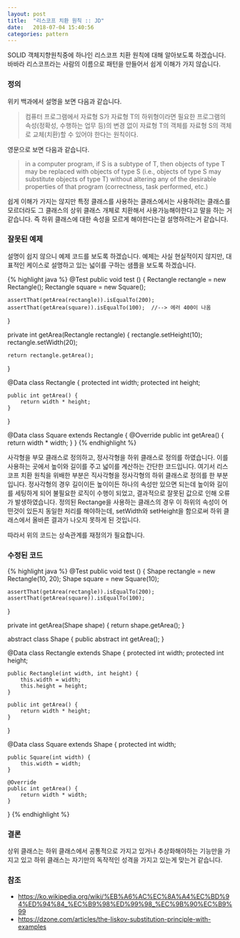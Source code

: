 ```yaml
---
layout: post
title:  "리스코프 치환 원칙 :: JD"
date:   2018-07-04 15:40:56
categories: pattern
---
```

SOLID 객체지향원칙중에 하나인 리스코프 치환 원칙에 대해 알아보도록 하겠습니다.
바바라 리스코프라는 사람의 이름으로 패턴을 만들어서 쉽게 이해가 가지 않습니다.


### 정의
위키 백과에서 설명을 보면 다음과 같습니다.

> 컴퓨터 프로그램에서 자료형 S가 자료형 T의 하위형이라면 필요한 프로그램의 속성(정확성, 수행하는 업무 등)의 변경 없이 자료형 T의 객체를 자료형 S의 객체로 교체(치환)할 수 있어야 한다는 원칙이다.

영문으로 보면 다음과 같습니다.
> in a computer program, if S is a subtype of T, then objects of type T may be replaced with objects of type S (i.e., objects of type S may substitute objects of type T) without altering any of the desirable properties of that program (correctness, task performed, etc.)

쉽게 이해가 가지는 않지만 특정 클래스를 사용하는 클래스에서는 사용하려는 클래스를 모르더라도 그 클래스의 상위 클래스 개체로 치환해서 사용가능해야한다고 말을 하는 거 같습니다. 즉 하위 클래스에 대한 속성을 모르게 해야한다는걸 설명하려는거 같습니다.

### 잘못된 예제
설명이 쉽지 않으니 예제 코드를 보도록 하겠습니다. 예제는 사실 현실적이지 않지만, 대표적인 케이스로 설명하고 있는 넓이를 구하는 샘플을 보도록 하겠습니다.

{% highlight java %}
@Test
public void test () {
    Rectangle rectangle = new Rectangle();
    Rectangle square = new Square();

    assertThat(getArea(rectangle)).isEqualTo(200);
    assertThat(getArea(square)).isEqualTo(100);  //--> 에러 400이 나옴
}

private int getArea(Rectangle rectangle) {
    rectangle.setHeight(10);
    rectangle.setWidth(20);

    return rectangle.getArea();
}

@Data
class Rectangle {
    protected int width;
    protected int height;

    public int getArea() {
        return width * height;
    }
}

@Data
class Square extends Rectangle {
    @Override
    public int getArea() {
        return width * width;
    }
}
{% endhighlight %}

사각형을 부모 클래스로 정의하고, 정사각형을 하위 클래스로 정의를 하였습니다.
이를 사용하는 곳에서 높이와 길이를 주고 넓이를 계산하는 간단한 코드입니다.
여기서 리스코프 치환 원칙을 위배한 부분은 직사각형을 정사각형의 하위 클래스로 정의를 한 부분입니다.
정사각형의 경우 길이이든 높이이든 하나의 속성만 있으면 되는데 높이와 길이를 세팅하게 되어 불필요한 로직이 수행이 되었고, 결과적으로 잘못된 값으로 인해 오류가 발생하였습니다.
정의된 Rectange을 사용하는 클래스의 경우 이 하위의 속성이 어떤것이 있든지 동일한 처리를 해야하는데, setWidth와 setHeight을 함으로써 하위 클래스에서 올바른 결과가 나오지 못하게 된 것입니다.

따라서 위의 코드는 상속관계를 재정의가 필요합니다.

### 수정된 코드
{% highlight java %}
@Test
public void test () {
    Shape rectangle = new Rectangle(10, 20);
    Shape square = new Square(10);

    assertThat(getArea(rectangle)).isEqualTo(200);
    assertThat(getArea(square)).isEqualTo(100);
}

private int getArea(Shape shape) {
    return shape.getArea();
}

abstract class Shape {
    public abstract int getArea();
}

@Data
class Rectangle extends Shape {
    protected int width;
    protected int height;

    public Rectangle(int width, int height) {
        this.width = width;
        this.height = height;
    }

    public int getArea() {
        return width * height;
    }
}

@Data
class Square extends Shape {
    protected int width;

    public Square(int width) {
        this.width = width;
    }

    @Override
    public int getArea() {
        return width * width;
    }
}
{% endhighlight %}

### 결론
상위 클래스는 하위 클래스에서 공통적으로 가지고 있거나 추상화해야하는 기능만을 가지고 있고 하위 클래스는 자기만의 독작적인 성격을 가지고 있는게 맞는거 같습니다.

### 참조
* https://ko.wikipedia.org/wiki/%EB%A6%AC%EC%8A%A4%EC%BD%94%ED%94%84_%EC%B9%98%ED%99%98_%EC%9B%90%EC%B9%99
* https://dzone.com/articles/the-liskov-substitution-principle-with-examples
